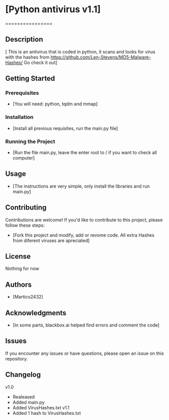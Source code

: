 # [Python antivirus v1.1]
================

## Description

[ This is an antivirus that is coded in python, it scans and looks for virus with the hashes from https://github.com/Len-Stevens/MD5-Malware-Hashes/  Go check it out]
## Getting Started

### Prerequisites

* [You will need: python, tqdm and mmap]

### Installation

* [Install all previous requisites, run the main.py file]

### Running the Project

* [Run the file main.py, leave the enter root to / if you want to check all computer]

## Usage

* [The instructions are very simple, only install the libraries and run main.py]

## Contributing

Contributions are welcome! If you'd like to contribute to this project, please follow these steps:

* [Fork this project and modify, add or revome code. All extra Hashes from diferent viruses are apreciated]

## License

Nothing for now

## Authors

* [Martico2432]

## Acknowledgments

* [In some parts, blackbox.ai helped find errors and comment the code]

## Issues

If you encounter any issues or have questions, please open an issue on this repository.

## Changelog
v1.0
* Realeased
* Added main.py
* Added VirusHashes.txt
v1.1
* Added 1 hash to VirusHashes.txt
